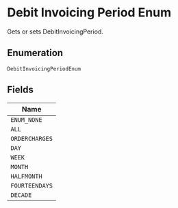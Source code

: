 
# Debit Invoicing Period Enum

Gets or sets DebitInvoicingPeriod.

## Enumeration

`DebitInvoicingPeriodEnum`

## Fields

| Name |
|  --- |
| `ENUM_NONE` |
| `ALL` |
| `ORDERCHARGES` |
| `DAY` |
| `WEEK` |
| `MONTH` |
| `HALFMONTH` |
| `FOURTEENDAYS` |
| `DECADE` |

